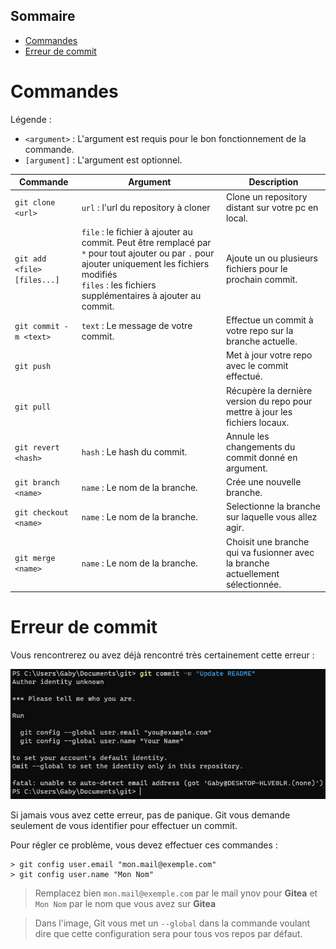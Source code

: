 ## Sommaire
- [Commandes](#commandes)
- [Erreur de commit](#erreur-de-commit)

# Commandes
Légende :
- `<argument>` : L'argument est requis pour le bon fonctionnement de la commande.
- `[argument]` : L'argument est optionnel.

| Commande | Argument | Description |
| -------- | -------- | ----------- |
| `git clone <url>` | `url` : l'url du repository à cloner | Clone un repository distant sur votre pc en local. |
| `git add <file> [files...]` | `file` : le fichier à ajouter au commit. Peut être remplacé par `*` pour tout ajouter ou par `.` pour ajouter uniquement les fichiers modifiés<br />`files` : les fichiers supplémentaires à ajouter au commit. | Ajoute un ou plusieurs fichiers pour le prochain commit. |
| `git commit -m <text>` | `text` : Le message de votre commit. | Effectue un commit à votre repo sur la branche actuelle. |
| `git push` | | Met à jour votre repo avec le commit effectué. |
| `git pull` | | Récupère la dernière version du repo pour mettre à jour les fichiers locaux. |
| `git revert <hash>` | `hash` : Le hash du commit. | Annule les changements du commit donné en argument.|
| `git branch <name>` | `name` : Le nom de la branche. | Crée une nouvelle branche. |
| `git checkout <name>` | `name` : Le nom de la branche. | Selectionne la branche sur laquelle vous allez agir. |
| `git merge <name>` | `name` : Le nom de la branche. | Choisit une branche qui va fusionner avec la branche actuellement sélectionnée. |

# Erreur de commit

Vous rencontrerez ou avez déjà rencontré très certainement cette erreur :

![](../images/config_error.png)

Si jamais vous avez cette erreur, pas de panique. Git vous demande seulement de vous identifier pour effectuer un commit.

Pour régler ce problème, vous devez effectuer ces commandes :
```shell
> git config user.email "mon.mail@exemple.com"
> git config user.name "Mon Nom"
```
> Remplacez bien `mon.mail@exemple.com` par le mail ynov pour **Gitea** et `Mon Nom` par le nom que vous avez sur **Gitea**

> Dans l'image, Git vous met un `--global` dans la commande voulant dire que cette configuration sera pour tous vos repos par défaut.